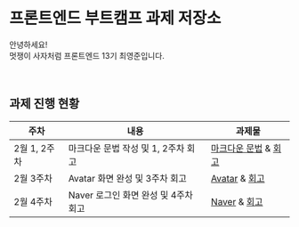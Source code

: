 # 프론트엔드 부트캠프 과제 저장소

안녕하세요! <br />
멋쟁이 사자처럼 프론트엔드 13기 최영준입니다.

<br />

## 과제 진행 현황

| 주차 | 내용 | 과제물 |
| --- | --- | --- | 
| 2월 1, 2주차 | 마크다운 문법 작성 및 1, 2주차 회고 | [마크다운 문법](./src/md/markdown.md) & [회고](./src/md/retrospect.md) |
| 2월 3주차 | Avatar 화면 완성 및 3주차 회고 | [Avatar](./src/avatars/avatars.html) & [회고](./src/avatars/avatars.md) |
| 2월 4주차 | Naver 로그인 화면 완성 및 4주차 회고 | [Naver](./src/login/login.html) & [회고](./src/login/login.md) |
